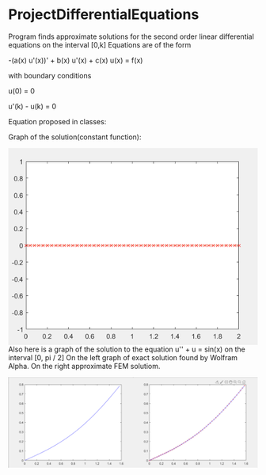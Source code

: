 # ProjectDifferentialEquations

Program finds approximate solutions for the second order linear differential equations on the interval [0,k]
Equations are of the form

-(a(x) u'(x))' + b(x) u'(x) + c(x) u(x) = f(x)

with boundary conditions

u(0) = 0

u'(k) - u(k) = 0



Equation proposed in classes:

<img src="Pictures/DiffEq.png" width="256" height="300"
     alt="DiffEq.png"
     style="width: 0px; height: 0px; float: left; margin-right: 10px;" />
     
Graph of the solution(constant function):

<img src="Pictures/DiffEqSolution1.png"
     alt="DiffEqSolution1.png"
     style="float: left; margin-right: 10px;" />
     

Also here is a graph of the solution to the equation u'' + u = sin(x) on the interval [0, pi / 2]
On the left graph of exact solution found by Wolfram Alpha. On the right approximate FEM solutiom.

<img src="Pictures/DiffEqSolutionExample.png"
     alt="DiffEqSolutionExample.png"
     style="float: left; margin-right: 10px;" />
